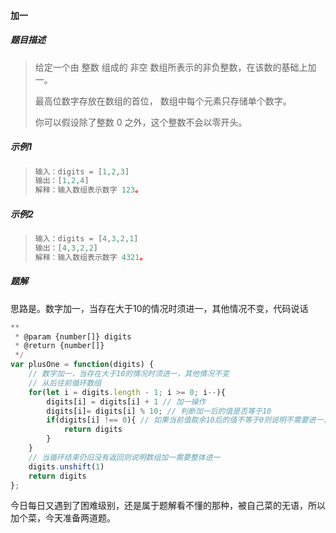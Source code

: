 #### 加一

##### 题目描述

> 给定一个由 整数 组成的 非空 数组所表示的非负整数，在该数的基础上加一。
>
> 最高位数字存放在数组的首位， 数组中每个元素只存储单个数字。
>
> 你可以假设除了整数 0 之外，这个整数不会以零开头。

##### 示例1

> ```js
> 输入：digits = [1,2,3]
> 输出：[1,2,4]
> 解释：输入数组表示数字 123。
> ```

##### 示例2

> ```js
> 输入：digits = [4,3,2,1]
> 输出：[4,3,2,2]
> 解释：输入数组表示数字 4321。
> ```

##### 题解

思路是。数字加一，当存在大于10的情况时须进一，其他情况不变，代码说话

```js
**
 * @param {number[]} digits
 * @return {number[]}
 */
var plusOne = function(digits) {
    // 数字加一，当存在大于10的情况时须进一，其他情况不变
    // 从后往前循环数组
    for(let i = digits.length - 1; i >= 0; i--){
        digits[i] = digits[i] + 1 // 加一操作
        digits[i]= digits[i] % 10; // 判断加一后的值是否等于10
        if(digits[i] !== 0){ // 如果当前值取余10后的值不等于0则说明不需要进一，则把数组返回
            return digits
        }
    }
    // 当循环结束仍旧没有返回则说明数组加一需要整体进一
    digits.unshift(1)
    return digits
};
```

今日每日又遇到了困难级别，还是属于题解看不懂的那种，被自己菜的无语，所以加个菜，今天准备两道题。

